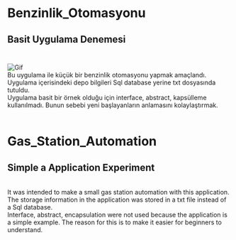 # Benzinlik_Otomasyonu
## Basit Uygulama Denemesi <br/><br/>
![Gif](https://www.hareketligifler.net/data/media/1645/el-sallama-hareketli-resim-0010.gif)
<br/>  Bu uygulama ile küçük bir benzinlik otomasyonu yapmak amaçlandı.
<br/>  Uygulama içerisindeki depo bilgileri Sql database yerine txt dosyasında tutuldu.
<br/>  Uygulama basit bir örnek olduğu için interface, abstract, kapsülleme kullanılmadı. Bunun sebebi yeni başlayanların anlamasını kolaylaştırmak.
<br/><br/>
# Gas_Station_Automation
## Simple a Application Experiment
<br/> It was intended to make a small gas station automation with this application.
<br/> The storage information in the application was stored in a txt file instead of a Sql database.
<br/> Interface, abstract, encapsulation were not used because the application is a simple example. The reason for this is to make it easier for beginners to understand.
